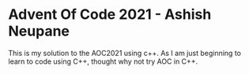 # Advent Of Code 2021 - Ashish Neupane
 This is my solution to the AOC2021 using c++. As I am just beginning to learn to code using C++, thought why not try AOC in C++.
